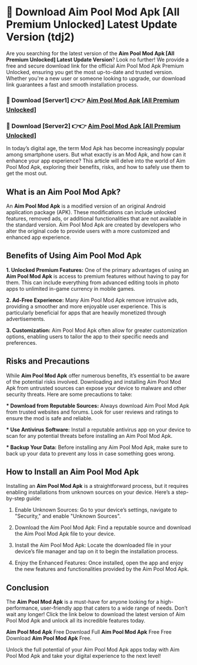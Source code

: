 # 🤖 Download Aim Pool Mod Apk [All Premium Unlocked] Latest Update Version (tdj2)

Are you searching for the latest version of the <strong>Aim Pool Mod Apk [All Premium Unlocked] Latest Update Version</strong>? Look no further! We provide a free and secure download link for the official Aim Pool Mod Apk Premium Unlocked, ensuring you get the most up-to-date and trusted version. Whether you're a new user or someone looking to upgrade, our download link guarantees a fast and smooth installation process.


<h3>📌 Download [Server1] 👉👉 <a href="https://hapymods.com?title=Aim+Pool+Mod+Apk&ref=3B1">Aim Pool Mod Apk [All Premium Unlocked]</a></h3>

<h3>📌 Download [Server2] 👉👉 <a href="https://hapymods.com?title=Aim+Pool+Mod+Apk&ref=3B1">Aim Pool Mod Apk [All Premium Unlocked]</a></h3>


In today’s digital age, the term Mod Apk has become increasingly popular among smartphone users. But what exactly is an Mod Apk, and how can it enhance your app experience? This article will delve into the world of Aim Pool Mod Apk, exploring their benefits, risks, and how to safely use them to get the most out.


<h2>What is an Aim Pool Mod Apk?</h2>

An <strong>Aim Pool Mod Apk</strong> is a modified version of an original Android application package (APK). These modifications can include unlocked features, removed ads, or additional functionalities that are not available in the standard version. Aim Pool Mod Apk are created by developers who alter the original code to provide users with a more customized and enhanced app experience.


<h2>Benefits of Using Aim Pool Mod Apk</h2>

<strong> 1. Unlocked Premium Features:</strong> One of the primary advantages of using an <strong>Aim Pool Mod Apk</strong> is access to premium features without having to pay for them. This can include everything from advanced editing tools in photo apps to unlimited in-game currency in mobile games.

<strong> 2. Ad-Free Experience:</strong> Many Aim Pool Mod Apk remove intrusive ads, providing a smoother and more enjoyable user experience. This is particularly beneficial for apps that are heavily monetized through advertisements.

<strong> 3. Customization:</strong> Aim Pool Mod Apk often allow for greater customization options, enabling users to tailor the app to their specific needs and preferences.


<h2>Risks and Precautions</h2>

While <strong>Aim Pool Mod Apk</strong> offer numerous benefits, it’s essential to be aware of the potential risks involved. Downloading and installing Aim Pool Mod Apk from untrusted sources can expose your device to malware and other security threats. Here are some precautions to take:

<strong> * Download from Reputable Sources:</strong> Always download Aim Pool Mod Apk from trusted websites and forums. Look for user reviews and ratings to ensure the mod is safe and reliable.

<strong> * Use Antivirus Software:</strong> Install a reputable antivirus app on your device to scan for any potential threats before installing an Aim Pool Mod Apk.

<strong> * Backup Your Data:</strong> Before installing any Aim Pool Mod Apk, make sure to back up your data to prevent any loss in case something goes wrong.


<h2>How to Install an Aim Pool Mod Apk</h2>

Installing an <strong>Aim Pool Mod Apk</strong> is a straightforward process, but it requires enabling installations from unknown sources on your device. Here’s a step-by-step guide:

 1. Enable Unknown Sources: Go to your device’s settings, navigate to "Security," and enable "Unknown Sources".

 2. Download the Aim Pool Mod Apk: Find a reputable source and download the Aim Pool Mod Apk file to your device.

 3. Install the Aim Pool Mod Apk: Locate the downloaded file in your device’s file manager and tap on it to begin the installation process.

 4. Enjoy the Enhanced Features: Once installed, open the app and enjoy the new features and functionalities provided by the Aim Pool Mod Apk.


<h2><strong>Conclusion</strong></h2>

The <strong>Aim Pool Mod Apk</strong> is a must-have for anyone looking for a high-performance, user-friendly app that caters to a wide range of needs. Don’t wait any longer! Click the link below to download the latest version of Aim Pool Mod Apk and unlock all its incredible features today.

<strong>Aim Pool Mod Apk</strong> Free Download Full <strong>Aim Pool Mod Apk</strong> Free Free Download <strong>Aim Pool Mod Apk</strong> Free.

Unlock the full potential of your Aim Pool Mod Apk apps today with Aim Pool Mod Apk and take your digital experience to the next level!